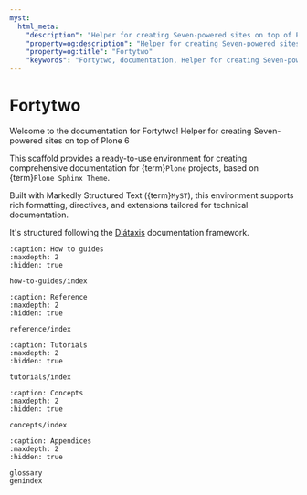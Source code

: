 ```yaml
---
myst:
  html_meta:
    "description": "Helper for creating Seven-powered sites on top of Plone 6"
    "property=og:description": "Helper for creating Seven-powered sites on top of Plone 6"
    "property=og:title": "Fortytwo"
    "keywords": "Fortytwo, documentation, Helper for creating Seven-powered sites on top of Plone 6"
---
```


# Fortytwo

Welcome to the documentation for Fortytwo!
Helper for creating Seven-powered sites on top of Plone 6

This scaffold provides a ready-to-use environment for creating comprehensive documentation for {term}`Plone` projects, based on {term}`Plone Sphinx Theme`.

Built with Markedly Structured Text ({term}`MyST`), this environment supports rich formatting, directives, and extensions tailored for technical documentation.

It's structured following the [Diátaxis](https://diataxis.fr/) documentation framework.

```{toctree}
:caption: How to guides
:maxdepth: 2
:hidden: true

how-to-guides/index
```

```{toctree}
:caption: Reference
:maxdepth: 2
:hidden: true

reference/index
```

```{toctree}
:caption: Tutorials
:maxdepth: 2
:hidden: true

tutorials/index
```

```{toctree}
:caption: Concepts
:maxdepth: 2
:hidden: true

concepts/index
```

```{toctree}
:caption: Appendices
:maxdepth: 2
:hidden: true

glossary
genindex
```
